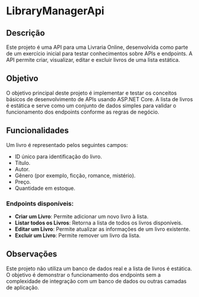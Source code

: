 # LibraryManagerApi

## Descrição

Este projeto é uma API para uma Livraria Online, desenvolvida como parte de um exercício inicial para testar conhecimentos sobre APIs e endpoints. A API permite criar, visualizar, editar e excluir livros de uma lista estática.

## Objetivo

O objetivo principal deste projeto é implementar e testar os conceitos básicos de desenvolvimento de APIs usando ASP.NET Core. A lista de livros é estática e serve como um conjunto de dados simples para validar o funcionamento dos endpoints conforme as regras de negócio.

## Funcionalidades

Um livro é representado pelos seguintes campos:

- ID único para identificação do livro.
- Título.
- Autor.
- Gênero (por exemplo, ficção, romance, mistério).
- Preço.
- Quantidade em estoque.

### Endpoints disponíveis:

- **Criar um Livro**: Permite adicionar um novo livro à lista.
- **Listar todos os Livros**: Retorna a lista de todos os livros disponíveis.
- **Editar um Livro**: Permite atualizar as informações de um livro existente.
- **Excluir um Livro**: Permite remover um livro da lista.

## Observações

Este projeto não utiliza um banco de dados real e a lista de livros é estática. O objetivo é demonstrar o funcionamento dos endpoints sem a complexidade de integração com um banco de dados ou outras camadas de aplicação.

